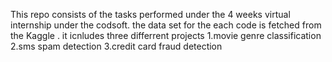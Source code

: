 This repo consists of the tasks performed under the 4 weeks virtual internship under the codsoft.
the data set for the each code is fetched from the Kaggle .
it icnludes three differrent projects
1.movie genre classification
2.sms spam detection
3.credit card fraud detection
